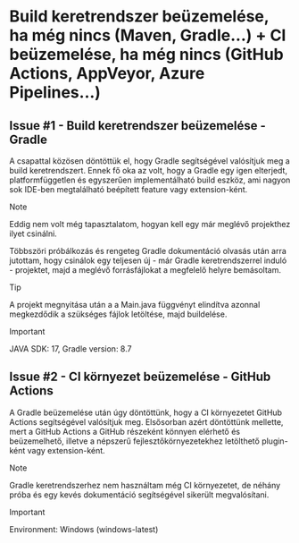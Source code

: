 # Build keretrendszer beüzemelése, ha még nincs (Maven, Gradle...) + CI beüzemelése, ha még nincs (GitHub Actions, AppVeyor, Azure Pipelines...)

## Issue #1 - Build keretrendszer beüzemelése - Gradle
A csapattal közösen döntöttük el, hogy Gradle segítségével valósítjuk meg a build keretrendszert. Ennek fő oka az volt, hogy a Gradle egy igen elterjedt, platformfüggetlen és egyszerűen implementálható build eszköz, ami nagyon sok IDE-ben megtalálható beépített feature vagy extension-ként.

> [!NOTE]
> Eddig nem volt még tapasztalatom, hogyan kell egy már meglévő projekthez ilyet csinálni. 

Többszöri próbálkozás és rengeteg Gradle dokumentáció olvasás után arra jutottam, hogy csinálok egy teljesen új - már Gradle keretrendszerrel induló - projektet, majd a meglévő forrásfájlokat a megfelelő helyre bemásoltam.

> [!TIP]
> A projekt megnyitása után a a Main.java függvényt elindítva azonnal megkezdődik a szükséges fájlok letöltése, majd buildelése.

> [!IMPORTANT]
> JAVA SDK: 17, 
> Gradle version: 8.7

## Issue #2 - CI környezet beüzemelése - GitHub Actions
A Gradle beüzemelése után úgy döntöttünk, hogy a CI környezetet GitHub Actions segítségével valósítjuk meg. Elsősorban azért döntöttünk mellette, mert a GitHub Actions a GitHub részeként könnyen elérhető és beüzemelhető, illetve a népszerű fejlesztőkörnyezetekhez letölthető plugin-ként vagy extension-ként.

> [!NOTE]
> Gradle keretrendszerhez nem használtam még CI környezetet, de néhány próba és egy kevés dokumentáció segítségével sikerült megvalósítani.

> [!IMPORTANT]
> Environment: Windows (windows-latest)